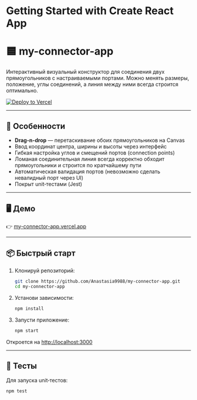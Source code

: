 # Getting Started with Create React App

# 🟦 my-connector-app

Интерактивный визуальный конструктор для соединения двух прямоугольников с настраиваемыми портами. Можно менять размеры, положение, углы соединений, а линия между ними всегда строится оптимально.

[![Deploy to Vercel](https://img.shields.io/badge/Live%20Demo-blue?style=for-the-badge&logo=vercel)](https://my-connector-app.vercel.app/)

---

## 🚀 Особенности

- **Drag-n-drop** — перетаскивание обоих прямоугольников на Canvas
- Ввод координат центра, ширины и высоты через интерфейс
- Гибкая настройка углов и смещений портов (connection points)
- Ломаная соединительная линия всегда корректно обходит прямоугольники и строится по кратчайшему пути
- Автоматическая валидация портов (невозможно сделать невалидный порт через UI)
- Покрыт unit‑тестами (Jest)

---

## 🖥 Демо

👉 [my-connector-app.vercel.app](https://my-connector-app.vercel.app/)

---

## 📦 Быстрый старт

1. Клонируй репозиторий:

    ```sh
    git clone https://github.com/Anastasia9988/my-connector-app.git
    cd my-connector-app
    ```

2. Установи зависимости:

    ```sh
    npm install
    ```

3. Запусти приложение:

    ```sh
    npm start
    ```

Откроется на [http://localhost:3000](http://localhost:3000)

---

## 🧪 Тесты

Для запуска unit‑тестов:

```sh
npm test
